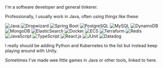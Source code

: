 I'm a software developer and general tinkerer.  

Professionally, I usually work in Java, often using things like these:

![Java](https://img.shields.io/badge/java-4479A1?style=flat-square&logo=java&logoColor=white) 
![Dropwizard](https://img.shields.io/badge/dropwizard-4479A1?style=flat-square&logo=dropwizard&logoColor=white) 
![Spring Boot](https://img.shields.io/badge/springboot-6DB33F?style=flat-square&logo=springboot&logoColor=white)
![PostgreSQL](https://img.shields.io/badge/postgresql-4169E1?style=flat-square&logo=postgresql&logoColor=white) 
![MySQL](https://img.shields.io/badge/mysql-4479A1?style=flat-square&logo=mysql&logoColor=white)
![DynamoDB](https://img.shields.io/badge/dynamodb-4053D6?style=flat-square&logo=amazondynamodb&logoColor=white)
![MongoDB](https://img.shields.io/badge/mongo-4479A1?style=flat-square&logo=mongodb&logoColor=white)
![ElasticSearch](https://img.shields.io/badge/elasticsearch-4479A1?style=flat-square&logo=elasticsearch&logoColor=white)
![Docker](https://img.shields.io/badge/docker-2496ED?style=flat-square&logo=docker&logoColor=white)
![ECS](https://img.shields.io/badge/ecs-FF9900?style=flat-square&logo=amazonecs&logoColor=white)
![Terraform](https://img.shields.io/badge/terraform-844FBA?style=flat-square&logo=terraform&logoColor=white)
![Redis](https://img.shields.io/badge/redis-DC382D?style=flat-square&logo=redis&logoColor=white)
![JavaScript](https://img.shields.io/badge/JavaScript-F7DF1E?style=flat-square&logo=javascript&logoColor=black)
![TypeScript](https://img.shields.io/badge/TypeScript-007ACC?style=flat-square&logo=typescript&logoColor=white)
![React.js](https://img.shields.io/badge/React.js-0081CB?style=flat-square&logo=react&logoColor=61DAFB)
![JUnit](https://img.shields.io/badge/junit5-25A162?style=flat-square&logo=junit5&logoColor=61DAFB)
![Datadog](https://img.shields.io/badge/datadog-632CA6?style=flat-square&logo=datadog&logoColor=61DAFB)

I really should be adding Python and Kubernetes to the list but instead keep playing around with Unity.

Sometimes I've made wee little games in Java or other tools, linked to here.
